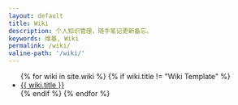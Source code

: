 ```yaml
---
layout: default
title: Wiki
description: 个人知识管理，随手笔记更新备忘。
keywords: 维基, Wiki
permalink: /wiki/
valine-path: '/wiki/'
---
```


<ul>
{% for wiki in site.wiki %}
{% if wiki.title != "Wiki Template" %}
<li><a href="{{ site.url }}{{ wiki.url }}">{{ wiki.title }}</a></li>
{% endif %}
{% endfor %}
</ul>
